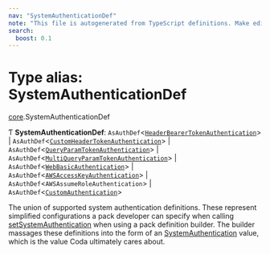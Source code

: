 ```yaml
---
nav: "SystemAuthenticationDef"
note: "This file is autogenerated from TypeScript definitions. Make edits to the comments in the TypeScript file and then run `make docs` to regenerate this file."
search:
  boost: 0.1
---
```

# Type alias: SystemAuthenticationDef

[core](../modules/core.md).SystemAuthenticationDef

Ƭ **SystemAuthenticationDef**: `AsAuthDef`<[`HeaderBearerTokenAuthentication`](../interfaces/core.HeaderBearerTokenAuthentication.md)\> \| `AsAuthDef`<[`CustomHeaderTokenAuthentication`](../interfaces/core.CustomHeaderTokenAuthentication.md)\> \| `AsAuthDef`<[`QueryParamTokenAuthentication`](../interfaces/core.QueryParamTokenAuthentication.md)\> \| `AsAuthDef`<[`MultiQueryParamTokenAuthentication`](../interfaces/core.MultiQueryParamTokenAuthentication.md)\> \| `AsAuthDef`<[`WebBasicAuthentication`](../interfaces/core.WebBasicAuthentication.md)\> \| `AsAuthDef`<[`AWSAccessKeyAuthentication`](../interfaces/core.AWSAccessKeyAuthentication.md)\> \| `AsAuthDef`<`AWSAssumeRoleAuthentication`\> \| `AsAuthDef`<[`CustomAuthentication`](../interfaces/core.CustomAuthentication.md)\>

The union of supported system authentication definitions. These represent simplified
configurations a pack developer can specify when calling [setSystemAuthentication](../classes/core.PackDefinitionBuilder.md#setsystemauthentication)
when using a pack definition builder. The builder massages these definitions into the form of
an [SystemAuthentication](core.SystemAuthentication.md) value, which is the value Coda ultimately cares about.
